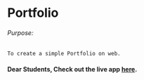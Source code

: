 # Portfolio
###### Purpose:
    To create a simple Portfolio on web.

#### Dear Students, Check out the live app [here](file:///C:/Users/priya/OneDrive/Desktop/BRS-Nyros/goal6/index.html).
